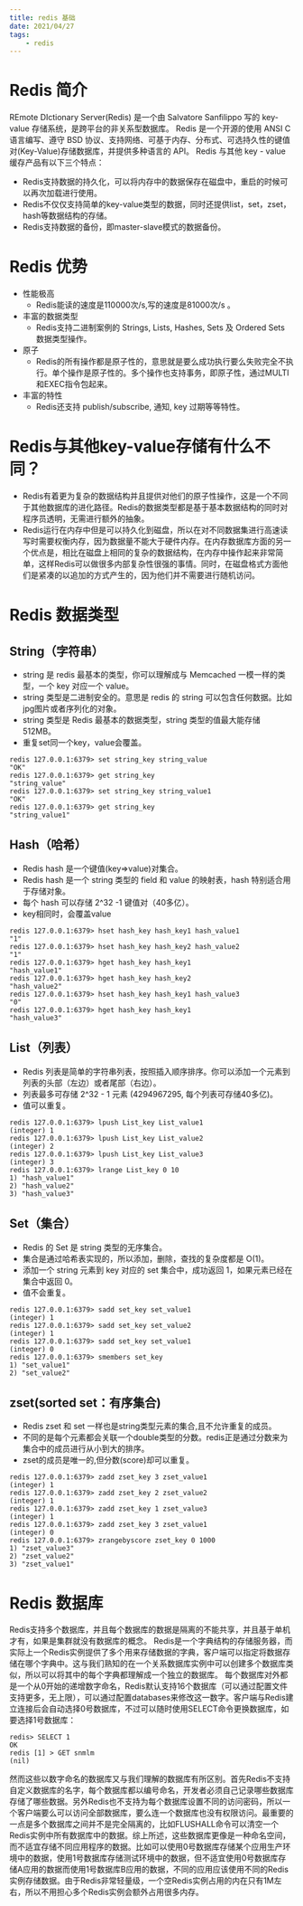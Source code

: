 ```yaml
---
title: redis 基础
date: 2021/04/27
tags: 
    - redis
---
```


# Redis 简介
REmote DIctionary Server(Redis) 是一个由 Salvatore Sanfilippo 写的 key-value 存储系统，是跨平台的非关系型数据库。
Redis 是一个开源的使用 ANSI C 语言编写、遵守 BSD 协议、支持网络、可基于内存、分布式、可选持久性的键值对(Key-Value)存储数据库，并提供多种语言的 API。
Redis 与其他 key - value 缓存产品有以下三个特点：
- Redis支持数据的持久化，可以将内存中的数据保存在磁盘中，重启的时候可以再次加载进行使用。
- Redis不仅仅支持简单的key-value类型的数据，同时还提供list，set，zset，hash等数据结构的存储。
- Redis支持数据的备份，即master-slave模式的数据备份。

# Redis 优势
- 性能极高 
    - Redis能读的速度是110000次/s,写的速度是81000次/s 。
- 丰富的数据类型
    - Redis支持二进制案例的 Strings, Lists, Hashes, Sets 及 Ordered Sets 数据类型操作。
- 原子
    - Redis的所有操作都是原子性的，意思就是要么成功执行要么失败完全不执行。单个操作是原子性的。多个操作也支持事务，即原子性，通过MULTI和EXEC指令包起来。
- 丰富的特性
    - Redis还支持 publish/subscribe, 通知, key 过期等等特性。

# Redis与其他key-value存储有什么不同？
- Redis有着更为复杂的数据结构并且提供对他们的原子性操作，这是一个不同于其他数据库的进化路径。Redis的数据类型都是基于基本数据结构的同时对程序员透明，无需进行额外的抽象。
- Redis运行在内存中但是可以持久化到磁盘，所以在对不同数据集进行高速读写时需要权衡内存，因为数据量不能大于硬件内存。在内存数据库方面的另一个优点是，相比在磁盘上相同的复杂的数据结构，在内存中操作起来非常简单，这样Redis可以做很多内部复杂性很强的事情。同时，在磁盘格式方面他们是紧凑的以追加的方式产生的，因为他们并不需要进行随机访问。

# Redis 数据类型
## String（字符串）
- string 是 redis 最基本的类型，你可以理解成与 Memcached 一模一样的类型，一个 key 对应一个 value。
- string 类型是二进制安全的。意思是 redis 的 string 可以包含任何数据。比如jpg图片或者序列化的对象。
- string 类型是 Redis 最基本的数据类型，string 类型的值最大能存储 512MB。
- 重复set同一个key，value会覆盖。

```
redis 127.0.0.1:6379> set string_key string_value
"OK"
redis 127.0.0.1:6379> get string_key
"string_value"
redis 127.0.0.1:6379> set string_key string_value1
"OK"
redis 127.0.0.1:6379> get string_key
"string_value1"
```

## Hash（哈希）
- Redis hash 是一个键值(key=>value)对集合。
- Redis hash 是一个 string 类型的 field 和 value 的映射表，hash 特别适合用于存储对象。
- 每个 hash 可以存储 2^32 -1 键值对（40多亿）。
- key相同时，会覆盖value

```
redis 127.0.0.1:6379> hset hash_key hash_key1 hash_value1
"1"
redis 127.0.0.1:6379> hset hash_key hash_key2 hash_value2
"1"
redis 127.0.0.1:6379> hget hash_key hash_key1
"hash_value1"
redis 127.0.0.1:6379> hget hash_key hash_key2
"hash_value2"
redis 127.0.0.1:6379> hset hash_key hash_key1 hash_value3
"0"
redis 127.0.0.1:6379> hget hash_key hash_key1
"hash_value3"
```

## List（列表）
- Redis 列表是简单的字符串列表，按照插入顺序排序。你可以添加一个元素到列表的头部（左边）或者尾部（右边）。
- 列表最多可存储 2^32 - 1 元素 (4294967295, 每个列表可存储40多亿)。
- 值可以重复。

```
redis 127.0.0.1:6379> lpush List_key List_value1
(integer) 1
redis 127.0.0.1:6379> lpush List_key List_value2
(integer) 2
redis 127.0.0.1:6379> lpush List_key List_value3
(integer) 3
redis 127.0.0.1:6379> lrange List_key 0 10
1) "hash_value1"
2) "hash_value2"
3) "hash_value3"
```

## Set（集合）
- Redis 的 Set 是 string 类型的无序集合。
- 集合是通过哈希表实现的，所以添加，删除，查找的复杂度都是 O(1)。
- 添加一个 string 元素到 key 对应的 set 集合中，成功返回 1，如果元素已经在集合中返回 0。
- 值不会重复。

```
redis 127.0.0.1:6379> sadd set_key set_value1
(integer) 1
redis 127.0.0.1:6379> sadd set_key set_value2
(integer) 1
redis 127.0.0.1:6379> sadd set_key set_value1
(integer) 0
redis 127.0.0.1:6379> smembers set_key
1) "set_value1"
2) "set_value2"
```

## zset(sorted set：有序集合)
- Redis zset 和 set 一样也是string类型元素的集合,且不允许重复的成员。
- 不同的是每个元素都会关联一个double类型的分数。redis正是通过分数来为集合中的成员进行从小到大的排序。
- zset的成员是唯一的,但分数(score)却可以重复。

```
redis 127.0.0.1:6379> zadd zset_key 3 zset_value1
(integer) 1
redis 127.0.0.1:6379> zadd zset_key 2 zset_value2
(integer) 1
redis 127.0.0.1:6379> zadd zset_key 1 zset_value3
(integer) 1
redis 127.0.0.1:6379> zadd zset_key 3 zset_value1
(integer) 0
redis 127.0.0.1:6379> zrangebyscore zset_key 0 1000
1) "zset_value3"
2) "zset_value2"
3) "zset_value1"
```

# Redis 数据库
Redis支持多个数据库，并且每个数据库的数据是隔离的不能共享，并且基于单机才有，如果是集群就没有数据库的概念。
Redis是一个字典结构的存储服务器，而实际上一个Redis实例提供了多个用来存储数据的字典，客户端可以指定将数据存储在哪个字典中。这与我们熟知的在一个关系数据库实例中可以创建多个数据库类似，所以可以将其中的每个字典都理解成一个独立的数据库。
每个数据库对外都是一个从0开始的递增数字命名，Redis默认支持16个数据库（可以通过配置文件支持更多，无上限），可以通过配置databases来修改这一数字。客户端与Redis建立连接后会自动选择0号数据库，不过可以随时使用SELECT命令更换数据库，如要选择1号数据库：
```
redis> SELECT 1
OK
redis [1] > GET snmlm
(nil)
```
然而这些以数字命名的数据库又与我们理解的数据库有所区别。首先Redis不支持自定义数据库的名字，每个数据库都以编号命名，开发者必须自己记录哪些数据库存储了哪些数据。另外Redis也不支持为每个数据库设置不同的访问密码，所以一个客户端要么可以访问全部数据库，要么连一个数据库也没有权限访问。最重要的一点是多个数据库之间并不是完全隔离的，比如FLUSHALL命令可以清空一个Redis实例中所有数据库中的数据。综上所述，这些数据库更像是一种命名空间，而不适宜存储不同应用程序的数据。比如可以使用0号数据库存储某个应用生产环境中的数据，使用1号数据库存储测试环境中的数据，但不适宜使用0号数据库存储A应用的数据而使用1号数据库B应用的数据，不同的应用应该使用不同的Redis实例存储数据。由于Redis非常轻量级，一个空Redis实例占用的内在只有1M左右，所以不用担心多个Redis实例会额外占用很多内存。